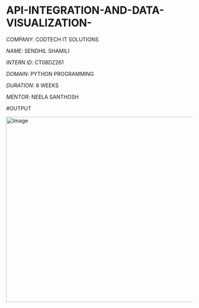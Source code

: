 # API-INTEGRATION-AND-DATA-VISUALIZATION-

*COMPANY*: CODTECH IT SOLUTIONS

*NAME*: SENDHIL SHAMILI

*INTERN ID*: CT08DZ261

*DOMAIN*: PYTHON PROGRAMMING

*DURATION*: 8 WEEKS

*MENTOR*: NEELA SANTHOSH

#OUTPUT

<img width="800" height="500" alt="Image" src="https://github.com/user-attachments/assets/9919fa30-8bb9-4e4a-955a-0ba8755ab4ee" />
